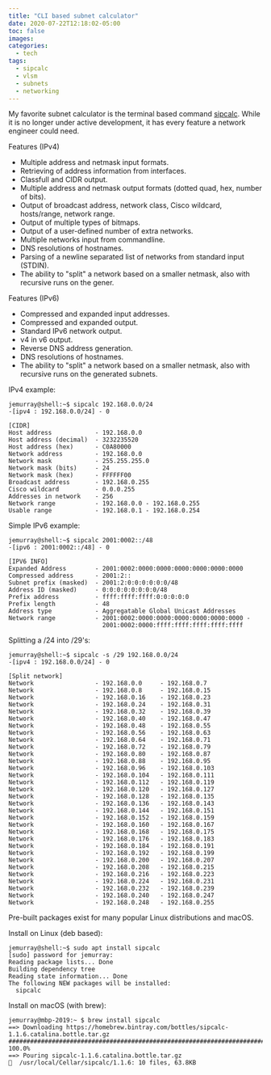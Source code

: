 ```yaml
---
title: "CLI based subnet calculator"
date: 2020-07-22T12:18:02-05:00
toc: false
images:
categories:
  - tech
tags: 
  - sipcalc
  - vlsm
  - subnets
  - networking
---
```


My favorite subnet calculator is the terminal based command [sipcalc](http://www.routemeister.net/projects/sipcalc/index.html).   While it is no longer under active development, it has every feature a network engineer could need.


Features (IPv4)

- Multiple address and netmask input formats.
- Retrieving of address information from interfaces.
- Classfull and CIDR output.
- Multiple address and netmask output formats (dotted quad, hex, number of bits).
- Output of broadcast address, network class, Cisco wildcard, hosts/range, network range.
- Output of multiple types of bitmaps.
- Output of a user-defined number of extra networks.
- Multiple networks input from commandline.
- DNS resolutions of hostnames.
- Parsing of a newline separated list of networks from standard input (STDIN).
- The ability to "split" a network based on a smaller netmask, also with recursive runs on the gener. 

Features (IPv6)

- Compressed and expanded input addresses.
- Compressed and expanded output.
- Standard IPv6 network output.
- v4 in v6 output.
- Reverse DNS address generation.
- DNS resolutions of hostnames.
- The ability to "split" a network based on a smaller netmask, also with recursive runs on the generated subnets. 


IPv4 example:

```
jemurray@shell:~$ sipcalc 192.168.0.0/24
-[ipv4 : 192.168.0.0/24] - 0

[CIDR]
Host address            - 192.168.0.0
Host address (decimal)  - 3232235520
Host address (hex)      - C0A80000
Network address         - 192.168.0.0
Network mask            - 255.255.255.0
Network mask (bits)     - 24
Network mask (hex)      - FFFFFF00
Broadcast address       - 192.168.0.255
Cisco wildcard          - 0.0.0.255
Addresses in network    - 256
Network range           - 192.168.0.0 - 192.168.0.255
Usable range            - 192.168.0.1 - 192.168.0.254
```

Simple IPv6 example:

```
jemurray@shell:~$ sipcalc 2001:0002::/48
-[ipv6 : 2001:0002::/48] - 0

[IPV6 INFO]
Expanded Address        - 2001:0002:0000:0000:0000:0000:0000:0000
Compressed address      - 2001:2::
Subnet prefix (masked)  - 2001:2:0:0:0:0:0:0/48
Address ID (masked)     - 0:0:0:0:0:0:0:0/48
Prefix address          - ffff:ffff:ffff:0:0:0:0:0
Prefix length           - 48
Address type            - Aggregatable Global Unicast Addresses
Network range           - 2001:0002:0000:0000:0000:0000:0000:0000 -
                          2001:0002:0000:ffff:ffff:ffff:ffff:ffff
```
Splitting a /24 into /29's:

```
jemurray@shell:~$ sipcalc -s /29 192.168.0.0/24
-[ipv4 : 192.168.0.0/24] - 0

[Split network]
Network                 - 192.168.0.0     - 192.168.0.7
Network                 - 192.168.0.8     - 192.168.0.15
Network                 - 192.168.0.16    - 192.168.0.23
Network                 - 192.168.0.24    - 192.168.0.31
Network                 - 192.168.0.32    - 192.168.0.39
Network                 - 192.168.0.40    - 192.168.0.47
Network                 - 192.168.0.48    - 192.168.0.55
Network                 - 192.168.0.56    - 192.168.0.63
Network                 - 192.168.0.64    - 192.168.0.71
Network                 - 192.168.0.72    - 192.168.0.79
Network                 - 192.168.0.80    - 192.168.0.87
Network                 - 192.168.0.88    - 192.168.0.95
Network                 - 192.168.0.96    - 192.168.0.103
Network                 - 192.168.0.104   - 192.168.0.111
Network                 - 192.168.0.112   - 192.168.0.119
Network                 - 192.168.0.120   - 192.168.0.127
Network                 - 192.168.0.128   - 192.168.0.135
Network                 - 192.168.0.136   - 192.168.0.143
Network                 - 192.168.0.144   - 192.168.0.151
Network                 - 192.168.0.152   - 192.168.0.159
Network                 - 192.168.0.160   - 192.168.0.167
Network                 - 192.168.0.168   - 192.168.0.175
Network                 - 192.168.0.176   - 192.168.0.183
Network                 - 192.168.0.184   - 192.168.0.191
Network                 - 192.168.0.192   - 192.168.0.199
Network                 - 192.168.0.200   - 192.168.0.207
Network                 - 192.168.0.208   - 192.168.0.215
Network                 - 192.168.0.216   - 192.168.0.223
Network                 - 192.168.0.224   - 192.168.0.231
Network                 - 192.168.0.232   - 192.168.0.239
Network                 - 192.168.0.240   - 192.168.0.247
Network                 - 192.168.0.248   - 192.168.0.255
```

Pre-built packages exist for many popular Linux distributions and macOS.

Install on Linux (deb based):

```
jemurray@shell:~$ sudo apt install sipcalc
[sudo] password for jemurray:
Reading package lists... Done
Building dependency tree
Reading state information... Done
The following NEW packages will be installed:
  sipcalc
```

Install on macOS (with brew):

```
jemurray@mbp-2019:~ $ brew install sipcalc
==> Downloading https://homebrew.bintray.com/bottles/sipcalc-1.1.6.catalina.bottle.tar.gz
######################################################################## 100.0%
==> Pouring sipcalc-1.1.6.catalina.bottle.tar.gz
🍺  /usr/local/Cellar/sipcalc/1.1.6: 10 files, 63.8KB
```

